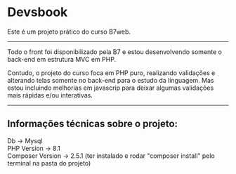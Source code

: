 <h1>Devsbook</h1>
Este é um projeto prático do curso B7web.

<hr>

Todo o front foi disponibilizado pela B7 e estou desenvolvendo somente o back-end em estrutura MVC em PHP. 

Contudo, o projeto do curso foca em PHP puro, realizando validações e alterando telas somente no back-end para o estudo da linguagem. Mas estou incluindo melhorias em javascrip para deixar algumas validações mais rápidas e/ou interativas.

<hr>

<h2>Informações técnicas sobre o projeto:</h2>

Db -> Mysql
<br>
PHP Version -> 8.1
<br>
Composer Version -> 2.5.1 (ter instalado e rodar "composer install" pelo terminal na pasta do projeto)
